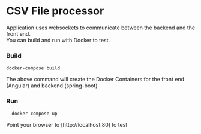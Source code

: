 # CSV File processor

Application uses websockets to communicate between the backend and the front end.  
You can build and run with Docker to test.

### Build

```
docker-compose build 
```

The above command will create the Docker Containers for the front end (Angular) and backend (spring-boot)

### Run
```
  docker-compose up
```


Point your browser to [http://localhost:80] to  test
